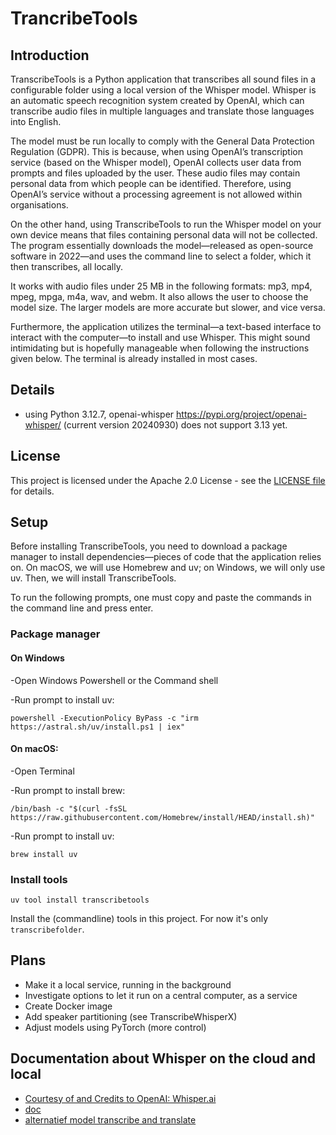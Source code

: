 # TrancribeTools

## Introduction
TranscribeTools is a Python application that transcribes all sound files in a configurable folder using a local version of the Whisper model. Whisper is an automatic speech recognition system created by OpenAI, which can transcribe audio files in multiple languages and translate those languages into English.

The model must be run locally to comply with the General Data Protection Regulation (GDPR). This is because, when using OpenAI’s transcription service (based on the Whisper model), OpenAI collects user data from prompts and files uploaded by the user. These audio files may contain personal data from which people can be identified. Therefore, using OpenAI’s service without a processing agreement is not allowed within organisations.

On the other hand, using TranscribeTools to run the Whisper model on your own device means that files containing personal data will not be collected. The program essentially downloads the model—released as open-source software in 2022—and uses the command line to select a folder, which it then transcribes, all locally.

It works with audio files under 25 MB in the following formats: mp3, mp4, mpeg, mpga, m4a, wav, and webm. It also allows the user to choose the model size. The larger models are more accurate but slower, and vice versa.

Furthermore, the application utilizes the terminal—a text-based interface to interact with the computer—to install and use Whisper. This might sound intimidating but is hopefully manageable when following the instructions given below. The terminal is already installed in most cases.

## Details
 - using Python 3.12.7, openai-whisper https://pypi.org/project/openai-whisper/ (current version 20240930) 
does not support 3.13 yet.

## License
This project is licensed under the Apache 2.0 License - see the [LICENSE file](LICENSE) for details.

## Setup
Before installing TranscribeTools, you need to download a package manager to install dependencies—pieces of code that the application relies on. On macOS, we will use Homebrew and uv; on Windows, we will only use uv. Then, we will install TranscribeTools.

To run the following prompts, one must copy and paste the commands in the command line and press enter.
### Package manager
#### On Windows
-Open Windows Powershell or the Command shell

-Run prompt to install uv:

```powershell -ExecutionPolicy ByPass -c "irm https://astral.sh/uv/install.ps1 | iex"```
#### On macOS:
-Open Terminal

-Run prompt to install brew:

```/bin/bash -c "$(curl -fsSL https://raw.githubusercontent.com/Homebrew/install/HEAD/install.sh)"```

-Run prompt to install uv:

```brew install uv```

### Install tools

```uv tool install transcribetools```

Install the (commandline) tools in this project. For now 
it's only `transcribefolder`.

## Plans
- Make it a local service, running in the background
- Investigate options to let it run on a central computer, as a service
- Create Docker image
- Add speaker partitioning (see TranscribeWhisperX)
- Adjust models using PyTorch (more control)

## Documentation about Whisper on the cloud and local
- [Courtesy of and Credits to OpenAI: Whisper.ai](https://github.com/openai/whisper/blob/main/README.md)
- [doc](https://pypi.org/project/openai-whisper/)
- [alternatief model transcribe and translate](https://huggingface.co/facebook/seamless-m4t-v2-large)
